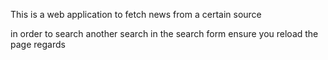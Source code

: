 This is a web application to fetch news from a certain source

<!-- important tips -->
in order to search another search in the search form ensure you reload the page 
regards
